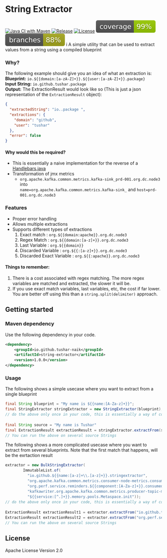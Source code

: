 # String Extractor 

[![Java CI with Maven](https://github.com/tushar-naik/string-extractor/actions/workflows/actions.yml/badge.svg)](https://github.com/tushar-naik/string-extractor/actions/workflows/actions.yml)
[![Release](https://img.shields.io/maven-central/v/io.github.tushar-naik/string-extractor)](https://s01.oss.sonatype.org/content/repositories/releases/io/github/tushar-naik/string-extractor/)
[![License](https://img.shields.io/github/license/tushar-naik/string-extractor)](https://github.com/tushar-naik/string-extractor/blob/master/LICENSE)
![Coverage](.github/badges/jacoco.svg)
![Coverage](.github/badges/branches.svg)
i
A simple utility that can be used to extract values from a string using a compiled blueprint

### Why?
The following example should give you an idea of what an extraction is:<br>
**Blueprint:** `io.${{domain:[a-zA-Z]+}}.${{user:[a-zA-Z]+}}.package}` <br>
**Input String:** `io.github.tushar.package` <br>
**Output:** The ExtractionResult would look like so (This is just a json representation of the `ExtractionResult` object): <br>
```json
{
  "extractedString": "io..package ",
  "extractions": {
    "domain": "github",
    "user": "tushar"
  },
  "error": false
}
```

#### Why would this be required?
- This is essentially a naive implementation for the reverse of a [Handlebars.java](https://github.com/jknack/handlebars.java)
- Transformation of jmx metrics
  - `org.apache.kafka.common.metrics.kafka-sink_prd-001.org.dc.node3` into <br> `name=org.apache.kafka.common.metrics.kafka-sink_` and `host=prd-001.org.dc.node3` 
     

### Features
- Proper error handling
- Allows multiple extractions
- Supports different types of extractions
    1. Exact match              : `org.${{domain:apache}}.org.dc.node3`
    2. Regex Match              : `org.${{domain:[a-z]+}}.org.dc.node3`
    3. Last Variable            : `org.${{domain}}`  
    4. Discarded Variable       : `org.${{:[a-z]+}}.org.dc.node3`
    5. Discarded Exact Variable : `org.${{:apache}}.org.dc.node3`

#### Things to remember:
1. There is a cost associated with regex matching. The more regex variables are matched and extracted, the slower it will be. 
2. If you use exact match variables, last variables, etc, the cost if far lower. You are better off using this than a `string.split(delimiter)` approach.

## Getting started
### Maven dependency
Use the following dependency in your code.
```xml
<dependency>
    <groupId>io.github.tushar-naik</groupId>
    <artifactId>string-extractor</artifactId>
    <version>1.0.0</version>
</dependency>
```

### Usage

The following shows a simple usecase where you want to extract from a single blueprint
```java
final String blueprint = "My name is ${{name:[A-Za-z]+}}";
final StringExtractor stringExtractor = new StringExtractor(blueprint); 
// do the above only once in your code, this is essentially a way of compiling the blueprint and the regexes involved

final String source = "My name is Tushar"
final ExtractionResult extractionResult = stringExtractor.extractFrom(source);
// You can run the above on several source Strings

```

The following shows a more complicated usecase where you want to extract from several blueprints. Note that the first match that happens, will be the exrtaction result
```java
extractor = new BulkStringExtractor(
        ImmutableList.of(
          "io.github.${{name:[a-z]+\\.[a-z]+}}.stringextractor",
          "org.apache.kafka.common.metrics.consumer-node-metrics.consumer-1.${{node:node-[0-9]+}}.outgoing-byte-rate",
          "org.perf.service.reminders.${{component:[A-Za-z]+}}.consumed.m5_rate",
          "kafkawriter.org.apache.kafka.common.metrics.producer-topic-metrics.kafka-sink_${{host:(stg|prd)-[a-z0-9]+.org.[a-z0-9]+}}.offerengine_source.record-send-total",
          "${{service:[^.]+}}.memory.pools.Metaspace.init")); 
// do the above only once in your code, this is essentially a way of compiling the blueprints and the regexes involved

ExtractionResult extractionResult1 = extractor.extractFrom("io.github.tushar.naik.stringextractor");
ExtractionResult extractionResult2 = extractor.extractFrom("org.perf.service.reminders.rabbitmq.consumed.m5_rate");
// You can run the above on several source Strings

```


## License
Apache License Version 2.0